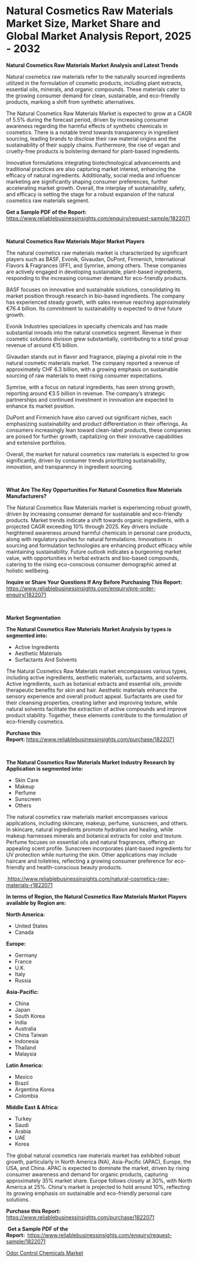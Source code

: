 <p><h1>Natural Cosmetics Raw Materials Market Size, Market Share and Global Market Analysis Report, 2025 - 2032</h1></p><p><strong>Natural Cosmetics Raw Materials Market Analysis and Latest Trends</strong></p>
<p><p>Natural cosmetics raw materials refer to the naturally sourced ingredients utilized in the formulation of cosmetic products, including plant extracts, essential oils, minerals, and organic compounds. These materials cater to the growing consumer demand for clean, sustainable, and eco-friendly products, marking a shift from synthetic alternatives.</p><p>The Natural Cosmetics Raw Materials Market is expected to grow at a CAGR of 5.5% during the forecast period, driven by increasing consumer awareness regarding the harmful effects of synthetic chemicals in cosmetics. There is a notable trend towards transparency in ingredient sourcing, leading brands to disclose their raw material origins and the sustainability of their supply chains. Furthermore, the rise of vegan and cruelty-free products is bolstering demand for plant-based ingredients.</p><p>Innovative formulations integrating biotechnological advancements and traditional practices are also capturing market interest, enhancing the efficacy of natural ingredients. Additionally, social media and influencer marketing are significantly shaping consumer preferences, further accelerating market growth. Overall, the interplay of sustainability, safety, and efficacy is setting the stage for a robust expansion of the natural cosmetics raw materials segment.</p></p>
<p><strong>Get a Sample PDF of the Report:&nbsp;</strong> <a href="https://www.reliablebusinessinsights.com/enquiry/request-sample/1822071?utm_campaign=2789&utm_medium=2&utm_source=Github&utm_content=ia&utm_term=01042025&utm_id=natural-cosmetics-raw-materials">https://www.reliablebusinessinsights.com/enquiry/request-sample/1822071</a></p>
<p>&nbsp;</p>
<p><strong>Natural Cosmetics Raw Materials Major Market Players</strong></p>
<p><p>The natural cosmetics raw materials market is characterized by significant players such as BASF, Evonik, Givaudan, DuPont, Firmenich, International Flavors & Fragrances (IFF), and Symrise, among others. These companies are actively engaged in developing sustainable, plant-based ingredients, responding to the increasing consumer demand for eco-friendly products.</p><p>BASF focuses on innovative and sustainable solutions, consolidating its market position through research in bio-based ingredients. The company has experienced steady growth, with sales revenue reaching approximately €76.4 billion. Its commitment to sustainability is expected to drive future growth.</p><p>Evonik Industries specializes in specialty chemicals and has made substantial inroads into the natural cosmetics segment. Revenue in their cosmetic solutions division grew substantially, contributing to a total group revenue of around €15 billion. </p><p>Givaudan stands out in flavor and fragrance, playing a pivotal role in the natural cosmetic materials market. The company reported a revenue of approximately CHF 6.3 billion, with a growing emphasis on sustainable sourcing of raw materials to meet rising consumer expectations.</p><p>Symrise, with a focus on natural ingredients, has seen strong growth, reporting around €3.5 billion in revenue. The company’s strategic partnerships and continued investment in innovation are expected to enhance its market position.</p><p>DuPont and Firmenich have also carved out significant niches, each emphasizing sustainability and product differentiation in their offerings. As consumers increasingly lean toward clean-label products, these companies are poised for further growth, capitalizing on their innovative capabilities and extensive portfolios.</p><p>Overall, the market for natural cosmetics raw materials is expected to grow significantly, driven by consumer trends prioritizing sustainability, innovation, and transparency in ingredient sourcing.</p></p>
<p>&nbsp;</p>
<p><strong>What Are The Key Opportunities For Natural Cosmetics Raw Materials Manufacturers?</strong></p>
<p><p>The Natural Cosmetics Raw Materials market is experiencing robust growth, driven by increasing consumer demand for sustainable and eco-friendly products. Market trends indicate a shift towards organic ingredients, with a projected CAGR exceeding 10% through 2025. Key drivers include heightened awareness around harmful chemicals in personal care products, along with regulatory pushes for natural formulations. Innovations in sourcing and formulation technologies are enhancing product efficacy while maintaining sustainability. Future outlook indicates a burgeoning market value, with opportunities in herbal extracts and bio-based compounds, catering to the rising eco-conscious consumer demographic aimed at holistic wellbeing.</p></p>
<p><strong>Inquire or Share Your Questions If Any Before Purchasing This Report:</strong> <a href="https://www.reliablebusinessinsights.com/enquiry/pre-order-enquiry/1822071?utm_campaign=2789&utm_medium=2&utm_source=Github&utm_content=ia&utm_term=01042025&utm_id=natural-cosmetics-raw-materials">https://www.reliablebusinessinsights.com/enquiry/pre-order-enquiry/1822071</a></p>
<p>&nbsp;</p>
<p><strong>Market Segmentation</strong></p>
<p><strong>The Natural Cosmetics Raw Materials Market Analysis by types is segmented into:</strong></p>
<p><ul><li>Active Ingredients</li><li>Aesthetic Materials</li><li>Surfactants And Solvents</li></ul></p>
<p><p>The Natural Cosmetics Raw Materials market encompasses various types, including active ingredients, aesthetic materials, surfactants, and solvents. Active ingredients, such as botanical extracts and essential oils, provide therapeutic benefits for skin and hair. Aesthetic materials enhance the sensory experience and overall product appeal. Surfactants are used for their cleansing properties, creating lather and improving texture, while natural solvents facilitate the extraction of active compounds and improve product stability. Together, these elements contribute to the formulation of eco-friendly cosmetics.</p></p>
<p><strong>Purchase this Report:&nbsp;</strong><a href="https://www.reliablebusinessinsights.com/purchase/1822071?utm_campaign=2789&utm_medium=2&utm_source=Github&utm_content=ia&utm_term=01042025&utm_id=natural-cosmetics-raw-materials">https://www.reliablebusinessinsights.com/purchase/1822071</a></p>
<p>&nbsp;</p>
<p><strong>The Natural Cosmetics Raw Materials Market Industry Research by Application is segmented into:</strong></p>
<p><ul><li>Skin Care</li><li>Makeup</li><li>Perfume</li><li>Sunscreen</li><li>Others</li></ul></p>
<p><p>The natural cosmetics raw materials market encompasses various applications, including skincare, makeup, perfume, sunscreen, and others. In skincare, natural ingredients promote hydration and healing, while makeup harnesses minerals and botanical extracts for color and texture. Perfume focuses on essential oils and natural fragrances, offering an appealing scent profile. Sunscreen incorporates plant-based ingredients for UV protection while nurturing the skin. Other applications may include haircare and toiletries, reflecting a growing consumer preference for eco-friendly and health-conscious beauty products.</p></p>
<p><a href="https://www.reliablebusinessinsights.com/natural-cosmetics-raw-materials-r1822071?utm_campaign=2789&utm_medium=2&utm_source=Github&utm_content=ia&utm_term=01042025&utm_id=natural-cosmetics-raw-materials">&nbsp;https://www.reliablebusinessinsights.com/natural-cosmetics-raw-materials-r1822071</a></p>
<p><strong>In terms of Region, the Natural Cosmetics Raw Materials Market Players available by Region are:</strong></p>
<p>
    <p> <strong> North America: </strong>
        <ul>
            <li>United States</li>
            <li>Canada</li>
        </ul>
        </p> 
    <p> <strong> Europe: </strong>
        <ul>
            <li>Germany</li>
            <li>France</li>
            <li>U.K.</li>
            <li>Italy</li>
            <li>Russia</li>
        </ul>
        </p> 
    <p> <strong> Asia-Pacific: </strong>
        <ul>
            <li>China</li>
            <li>Japan</li>
            <li>South Korea</li>
            <li>India</li>
            <li>Australia</li>
            <li>China Taiwan</li>
            <li>Indonesia</li>
            <li>Thailand</li>
            <li>Malaysia</li>
        </ul>
        </p> 
    <p> <strong> Latin America: </strong>
        <ul>
            <li>Mexico</li>
            <li>Brazil</li>
            <li>Argentina Korea</li>
            <li>Colombia</li>
        </ul>
        </p> 
    <p> <strong> Middle East & Africa: </strong>
        <ul>
            <li>Turkey</li>
            <li>Saudi</li>
            <li>Arabia</li>
            <li>UAE</li>
            <li>Korea</li>
        </ul>
    </p>
    </p>
<p><p>The global natural cosmetics raw materials market has exhibited robust growth, particularly in North America (NA), Asia-Pacific (APAC), Europe, the USA, and China. APAC is expected to dominate the market, driven by rising consumer awareness and demand for organic products, capturing approximately 35% market share. Europe follows closely at 30%, with North America at 25%. China's market is projected to hold around 10%, reflecting its growing emphasis on sustainable and eco-friendly personal care solutions.</p></p>
<p><strong>Purchase this Report: </strong><a href="https://www.reliablebusinessinsights.com/purchase/1822071?utm_campaign=2789&utm_medium=2&utm_source=Github&utm_content=ia&utm_term=01042025&utm_id=natural-cosmetics-raw-materials">https://www.reliablebusinessinsights.com/purchase/1822071</a></p>
<p>&nbsp;<strong>Get a Sample PDF of the Report:&nbsp;&nbsp;</strong><a href="https://www.reliablebusinessinsights.com/enquiry/request-sample/1822071?utm_campaign=2789&utm_medium=2&utm_source=Github&utm_content=ia&utm_term=01042025&utm_id=natural-cosmetics-raw-materials">https://www.reliablebusinessinsights.com/enquiry/request-sample/1822071</a></p>
<p><strong></strong></p>
<p><p><a href="https://github.com/ravenecashe/Market-Research-Report-List-1/blob/main/odor-control-chemicals-market.md?utm_campaign=2789&utm_medium=2&utm_source=Github&utm_content=ia&utm_term=01042025&utm_id=natural-cosmetics-raw-materials">Odor Control Chemicals Market</a></p></p>